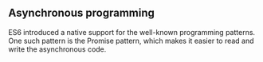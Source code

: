 ## Asynchronous programming

ES6 introduced a native support for the well-known programming patterns. One such pattern is the Promise pattern, which makes it easier to read and write the asynchronous code.